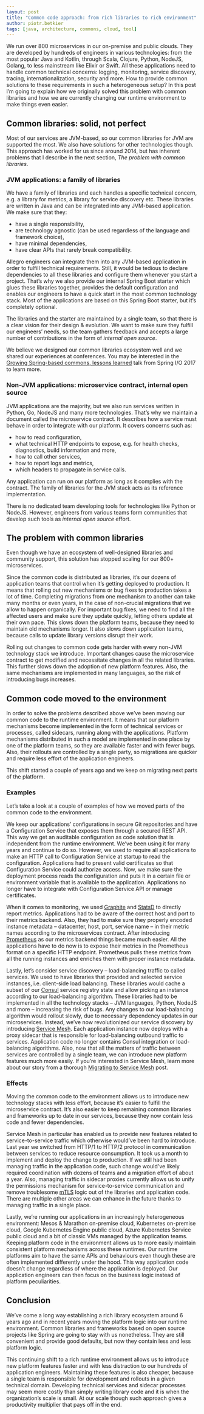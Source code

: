 ```yaml
---
layout: post
title: "Common code approach: from rich libraries to rich environment"
author: piotr.betkier
tags: [java, architecture, commons, cloud, tool]
---
```


We run over 800 microservices in our on-premise and public clouds. They are developed by hundreds of engineers
in various technologies: from the most popular Java and Kotlin, through Scala, Clojure, Python, NodeJS, Golang, to 
less mainstream like Elixir or Swift. All these applications need to handle common 
technical concerns: logging, monitoring, service discovery, tracing, internationalization, security and more. 
How to provide common solutions to these requirements in such a heterogeneous setup? 
In this post I’m going to explain how we originally solved this problem with common libraries 
and how we are currently changing our runtime environment to make things even easier.

## Common libraries: solid, not perfect

Most of our services are JVM-based, so our common libraries for JVM are supported the most. 
We also have solutions for other technologies though. This approach has worked for us since 
around 2014, but has inherent problems that I describe in the next section, *The problem with common libraries*.

### JVM applications: a family of libraries

We have a family of libraries and each handles a specific technical concern, e.g. a library for metrics, 
a library for service discovery etc. These libraries are written in Java and can be integrated into 
any JVM-based application. We make sure that they:

* have a single responsibility,
* are technology agnostic (can be used regardless of the language and framework choice),
* have minimal dependencies,
* have clear APIs that rarely break compatibility.

Allegro engineers can integrate them into any JVM-based application in order to fulfill 
technical requirements. Still, it would be tedious to declare dependencies to all these 
libraries and configure them whenever you start a project. That’s why we also provide our 
internal Spring Boot starter which glues these libraries together, provides the default configuration 
and enables our engineers to have a quick start in the most common technology stack. Most of the applications 
are based on this Spring Boot starter, but it’s completely optional.

The libraries and the starter are maintained by a single team, so that there is a clear vision 
for their design & evolution. We want to make sure they fulfill our engineers’ needs, so the team 
gathers feedback and accepts a large number of contributions in the form of *internal open source*.

We believe we designed our common libraries ecosystem well and we shared our experiences at conferences. 
You may be interested in the 
[Growing Spring-based commons, lessons learned](https://www.youtube.com/watch?v=y6uFC_T_fcc) 
talk from Spring I/O 2017 to learn more.

### Non-JVM applications: microservice contract, internal open source

JVM applications are the majority, but we also run services written in Python, Go, NodeJS 
and many more technologies. That’s why we maintain a document called the microservice contract. 
It describes how a service must behave in order to integrate with our platform. It covers concerns such as:

* how to read configuration,
* what technical HTTP endpoints to expose, e.g. for health checks, diagnostics, build information and more,
* how to call other services,
* how to report logs and metrics,
* which headers to propagate in service calls.

Any application can run on our platform as long as it complies with the contract. 
The family of libraries for the JVM stack acts as its reference implementation.

There is no dedicated team developing tools for technologies like Python or NodeJS. 
However, engineers from various teams form communities that develop such tools as *internal open source* effort.

## The problem with common libraries

Even though we have an ecosystem of well-designed libraries and community support, 
this solution has stopped scaling for our 800+ microservices.

Since the common code is distributed as libraries, it’s our dozens of application teams 
that control when it’s getting deployed to production. It means that rolling out 
new mechanisms or bug fixes to production takes a lot of time. Completing migrations 
from one mechanism to another can take many months or even years, in the case of non-crucial migrations 
that we allow to happen organically. For important bug fixes, we need to find all the affected users 
and make sure they update quickly, letting others update at their own pace. This slows down the platform teams, 
because they need to maintain old mechanisms longer. It also slows down application teams, 
because calls to update library versions disrupt their work.

Rolling out changes to common code gets harder with every non-JVM technology stack we introduce. 
Important changes cause the microservice contract to get modified and necessitate changes in 
all the related libraries. This further slows down the adoption of new platform features. 
Also, the same mechanisms are implemented in many languages, so the risk of introducing bugs increases.

## Common code moved to the environment

In order to solve the problems described above we’ve been moving our common code
to the runtime environment. It means that our platform mechanisms become implemented 
in the form of technical services or processes, called sidecars, running along with the applications. 
Platform mechanisms distributed in such a model are implemented in one place by one of the platform teams, 
so they are available faster and with fewer bugs. Also, their rollouts are controlled by a single party, 
so migrations are quicker and require less effort of the application engineers.

This shift started a couple of years ago and we keep on migrating next parts of the platform.

### Examples

Let’s take a look at a couple of examples of how we moved parts of the common code to the environment.

We keep our applications’ configurations in secure Git repositories and have a Configuration Service
that exposes them through a secured REST API. This way we get an auditable configuration as code solution 
that is independent from the runtime environment. We’ve been using it for many years and continue to do so. 
However, we used to require all applications to make an HTTP call to Configuration Service at startup 
to read the configuration. Applications had to present valid certificates so that Configuration Service 
could authorize access. Now, we make sure the deployment process reads the configuration and puts it 
in a certain file or environment variable that is available to the application. 
Applications no longer have to integrate with Configuration Service API or manage certificates.

When it comes to monitoring, we used [Graphite](https://graphiteapp.org/) and [StatsD](https://github.com/statsd/statsd) to directly report metrics. 
Applications had to be aware of the correct host and port to their metrics backend. Also, they had to make sure they 
properly encoded instance metadata – datacenter, host, port, service name – in their metric names 
according to the microservices contract. After introducing [Prometheus](https://prometheus.io/) as our metrics backend 
things became much easier. All the applications have to do now is to expose their metrics in the Prometheus format 
on a specific HTTP endpoint. Prometheus pulls these metrics from all the running instances 
and enriches them with proper instance metadata.

Lastly, let’s consider service discovery – load-balancing traffic to called services. 
We used to have libraries that provided and selected service instances, i.e. client-side load balancing. 
These libraries would cache a subset of our [Consul](https://www.consul.io/) service registry state 
and allow picking an instance according to our load-balancing algorithm. These libraries had to be implemented 
in all the technology stacks – JVM languages, Python, NodeJS and more – increasing the risk of bugs. 
Any changes to our load-balancing algorithm would rollout slowly, due to necessary dependency updates 
in our microservices. Instead, we’ve now revolutionized our service discovery by introducing 
[Service Mesh](https://www.infoq.com/articles/service-mesh-ultimate-guide/). 
Each application instance now deploys with a proxy sidecar that is responsible for load-balancing 
outbound traffic to services. Application code no longer contains Consul integration or load-balancing algorithms. 
Also, now that all the matters of traffic between services are controlled by a single team, 
we can introduce new platform features much more easily. If you’re interested in Service Mesh, learn more about our story 
from a thorough [Migrating to Service Mesh](https://allegro.tech/2020/05/migrating-to-service-mesh.html) post.

### Effects

Moving the common code to the environment allows us to introduce new technology stacks with less effort, 
because it’s easier to fulfill the microservice contract. It’s also easier to keep remaining 
common libraries and frameworks up to date in our services, because they now contain less code and fewer dependencies.

Service Mesh in particular has enabled us to provide new features related to service-to-service traffic 
which otherwise would’ve been hard to introduce. Last year we switched from HTTP/1 to HTTP/2 protocol 
in communication between services to reduce resource consumption. It took us a month to implement and deploy 
the change to production. If we still had been managing traffic in the application code, such change would've 
likely required coordination with dozens of teams and a migration effort of about a year. Also, managing traffic 
in sidecar proxies currently allows us to unify the permissions mechanism for service-to-service communication 
and remove troublesome [mTLS](https://en.wikipedia.org/wiki/Mutual_authentication) logic out of the libraries and application code.
There are multiple other areas we can enhance in the future thanks to managing traffic in a single place.

Lastly, we’re running our applications in an increasingly heterogeneous environment: 
Mesos & Marathon on-premise cloud, Kubernetes on-premise cloud, Google Kubernetes Engine public cloud, 
Azure Kubernetes Service public cloud and a bit of classic VMs managed by the application teams. 
Keeping platform code in the environment allows us to more easily maintain consistent platform mechanisms 
across these runtimes. Our runtime platforms aim to have the same APIs and behaviours even though these 
are often implemented differently under the hood. This way application code doesn’t change regardless of 
where the application is deployed. Our application engineers can then focus on the business logic instead of platform peculiarities.

## Conclusion

We’ve come a long way establishing a rich library ecosystem around 6 years ago and in recent years 
moving the platform logic into our runtime environment. Common libraries and frameworks based on 
open source projects like Spring are going to stay with us nonetheless. They are still convenient and 
provide good defaults, but now they contain less and less platform logic.

This continuing shift to a rich runtime environment allows us to introduce new platform features faster 
and with less distraction to our hundreds of application engineers. Maintaining these features is also cheaper, 
because a single team is responsible for development and rollouts in a given technical domain. 
Developing technical services and sidecar processes may seem more costly than simply writing library code 
and it is when the organization’s scale is small. At our scale though such approach gives a productivity multiplier 
that pays off in the end.

